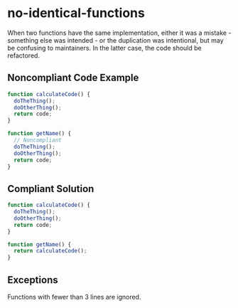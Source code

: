 # no-identical-functions

When two functions have the same implementation, either it was a mistake - something else was intended - or the
duplication was intentional, but may be confusing to maintainers. In the latter case, the code should be refactored.

## Noncompliant Code Example

```javascript
function calculateCode() {
  doTheThing();
  doOtherThing();
  return code;
}

function getName() {
  // Noncompliant
  doTheThing();
  doOtherThing();
  return code;
}
```

## Compliant Solution

```javascript
function calculateCode() {
  doTheThing();
  doOtherThing();
  return code;
}

function getName() {
  return calculateCode();
}
```

## Exceptions

Functions with fewer than 3 lines are ignored.
